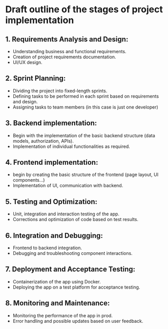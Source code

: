 # Draft outline of the stages of project implementation
## 1. Requirements Analysis and Design:
- Understanding business and functional requirements. 
- Creation of project requirements documentation. 
- UI/UX design. 

## 2. Sprint Planning:
- Dividing the project into fixed-length sprints.
- Defining tasks to be performed in each sprint based on requirements and design. 
- Assigning tasks to team members (in this case is just one developer)

## 3. Backend implementation:
- Begin with the implementation of the basic backend structure (data models, authorization, APIs).
- Implementation of individual functionalities as required. 

## 4. Frontend implementation:
- begin by creating the basic structure of the frontend (page layout, UI components...)
- Implementation of UI, communication with backend. 

## 5. Testing and Optimization:
- Unit, integration and interaction testing of the app.
- Corrections and optimization of code based on test results. 

## 6. Integration and Debugging:
- Frontend to backend integration.
- Debugging and troubleshooting component interactions. 

## 7. Deployment and Acceptance Testing:
- Containerization of the app using Docker. 
- Deploying the app on a test platform for acceptance testing. 

## 8. Monitoring and Maintenance:
- Monitoring the performance of the app in prod.
- Error handling and possible updates based on user feedback. 